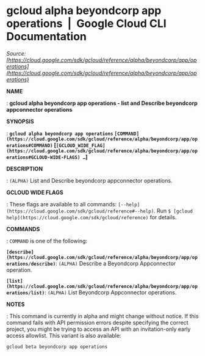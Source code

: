 # gcloud alpha beyondcorp app operations  |  Google Cloud CLI Documentation

*Source: [https://cloud.google.com/sdk/gcloud/reference/alpha/beyondcorp/app/operations](https://cloud.google.com/sdk/gcloud/reference/alpha/beyondcorp/app/operations)*

**NAME**

: **gcloud alpha beyondcorp app operations - list and Describe beyondcorp appconnector operations**

**SYNOPSIS**

: **`gcloud alpha beyondcorp app operations` `[COMMAND](https://cloud.google.com/sdk/gcloud/reference/alpha/beyondcorp/app/operations#COMMAND)` [`[GCLOUD_WIDE_FLAG](https://cloud.google.com/sdk/gcloud/reference/alpha/beyondcorp/app/operations#GCLOUD-WIDE-FLAGS) …`]**

**DESCRIPTION**

: `(ALPHA)` List and Describe beyondcorp appconnector operations.

**GCLOUD WIDE FLAGS**

: These flags are available to all commands: `[--help](https://cloud.google.com/sdk/gcloud/reference#--help)`.
Run `$ [gcloud help](https://cloud.google.com/sdk/gcloud/reference)` for details.

**COMMANDS**

: ``COMMAND`` is one of the following:

**`[describe](https://cloud.google.com/sdk/gcloud/reference/alpha/beyondcorp/app/operations/describe)`**:
`(ALPHA)` Describe a Beyondcorp Appconnector operation.

**`[list](https://cloud.google.com/sdk/gcloud/reference/alpha/beyondcorp/app/operations/list)`**:
`(ALPHA)` List Beyondcorp Appconnector operations.

**NOTES**

: This command is currently in alpha and might change without notice. If this
command fails with API permission errors despite specifying the correct project,
you might be trying to access an API with an invitation-only early access
allowlist. This variant is also available:

```
gcloud beta beyondcorp app operations
```